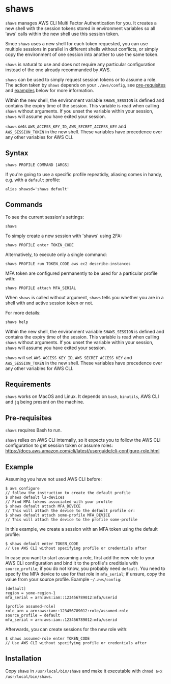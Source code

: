 # shaws

`shaws` manages AWS CLI Multi Factor Authentication for you. It
creates a new shell with the session tokens stored in environment
variables so all 'aws' calls within the new shell use this session
token.

Since `shaws` uses a new shell for each token requested, you can use
multiple sessions in parallel in different shells without conflicts,
or simply copy the environment of one session into another to use the
same token.

`shaws` is natural to use and does not require any particular
configuration instead of the one already recommanded by AWS.

`shaws` can be used to simply request session tokens or to assume a role. The
action taken by `shaws` depends on your `./aws/config`, see
[pre-requisites](#Pre-requisites) and [examples](#Examples) below for more
information.

Within the new shell, the environment variable `SHAWS_SESSION` is
defined and contains the expiry time of the session. This variable is
read when calling `shaws` without arguments. If you unset the variable
within your session, `shaws` will assume you have exited your session.

`shaws` sets `AWS_ACCESS_KEY_ID`, `AWS_SECRET_ACCESS_KEY` and
`AWS_SESSION_TOKEN` in the new shell. These variables have precedence
over any other variables for AWS CLI.


## Syntax

    shaws PROFILE COMMAND [ARGS]

If you're going to use a specific profile repeatidly, aliasing comes
in handy, e.g. with a `default` profile:

    alias shawsd='shaws default'


## Commands

To see the current session's settings:

    shaws


To simply create a new session with 'shaws' using 2FA:

    shaws PROFILE enter TOKEN_CODE


Alternatively, to execute only a single command:

    shaws PROFILE run TOKEN_CODE aws ec2 describe-instances


MFA token are configured permanently to be used for a particular profile with:

    shaws PROFILE attach MFA_SERIAL


When `shaws` is called without argument, `shaws` tells you whether you are in a
shell with and active session token or not.


For more details:

    shaws help


Within the new shell, the environment variable `SHAWS_SESSION` is defined and
contains the expiry time of the session. This variable is read when calling
`shaws` without arguments. If you unset the variable within your session,
`shaws` will assume you have exited your session.

`shaws` will set `AWS_ACCESS_KEY_ID`, `AWS_SECRET_ACCESS_KEY` and
`AWS_SESSION_TOKEN` in the new shell. These variables have precedence over any
other variables for AWS CLI.


## Requirements

`shaws` works on MacOS and Linux. It depends on `bash`, `binutils`, AWS CLI and
`jq` being present on the machine.


## Pre-requisites

`shaws` requires Bash to run.

`shaws` relies on AWS CLI internally, so it expects you to follow the
AWS CLI configuration to get session token or assume roles:
https://docs.aws.amazon.com/cli/latest/userguide/cli-configure-role.html


## Example

Assuming you have not used AWS CLI before:

    $ aws configure
    // follow the instruction to create the default profile
    $ shaws default ls-devices
    // Find MFA tokens associated with your profile
    $ shaws default attach MFA_DEVICE
    // This will attach the device to the default profile or:
    $ shaws default attach some-profile MFA_DEVICE
    // This will attach the device to the profile some-profile


In this example, we create a session with an MFA token using the default
profile:

    $ shaws default enter TOKEN_CODE
    // Use AWS CLI without specifying profile or credentials after


In case you want to start assuming a role, first add the new role to your AWS
CLI configuration and bind it to the profile's creditials with `source_profile`;
if you do not know, you probably need `default`. You need to specify the MFA
device to use for that role in `mfa_serial`; if unsure, copy the value from your
source profile. Example `~/.aws/config`:

    [default]
    region = some-region-1
    mfa_serial = arn:aws:iam::123456789012:mfa/userid
    
    [profile assumed-role]
    role_arn = arn:aws:iam::123456789012:role/assumed-role
    source_profile = default
    mfa_serial = arn:aws:iam::123456789012:mfa/userid

Afterwards, you can create sessions for the new role with:

    $ shaws assumed-role enter TOKEN_CODE
    // Use AWS CLI without specifying profile or credentials after


## Installation

Copy `shaws` in `/usr/local/bin/shaws` and make it executable with `chmod a+x
/usr/local/bin/shaws`.
